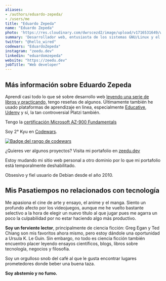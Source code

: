```yaml
---
aliases:
- /authors/eduardo-zepeda/
- /users/me
title: "Eduardo Zepeda"
name: "Eduardo Zepeda"
photo: 'https://res.cloudinary.com/dwrscezd2/image/upload/v1716531649/web-dev-profile-picture_ypb9hn.jpg'
summary: 'Desarrollador web, entusiasta de los sistemas GNU/Linux y el Software Libre. Py, Ts y Go, pero abierto a otras opciones como el Rustaceanismo. Creo en las bondades de las criptodivisas más allá de la especulación monetaria.'
twitter: "@hello_wired"
codewars: "EduardoZepeda"
instagram: "zeedu.dev"
linkedin: "eduardomzepeda"
website: "https://zeedu.dev"
jobTitle: "Web developer"
---
```


## Más información sobre Eduardo Zepeda

Aprendí casi todo lo que sé sobre desarrollo web [leyendo una serie de libros y practicando,](/es/pages/libros-que-he-leido-y-resenas/) tengo reseñas de algunos. Últimamente también he usado plataformas de aprendizaje en linea, especialmente [Educative](https://educative.io), [Udemy](https://www.udemy.com/) y sí, la tan controversial Platzi también.

Tengo la [certificación Microsoft AZ-900 Fundamentals](https://www.credly.com/badges/17608a52-2cb7-4268-a907-613459559911/public_url)

Soy 2° Kyu en [Codewars](/es/pongo-a-prueba-a-chatgpt-con-desafios-de-codigo-de-codewars/).

[![Badge del rango de codewars](https://www.codewars.com/users/EduardoZepeda/badges/small)](https://www.codewars.com/users/EduardoZepeda)

¿Quieres ver algunos proyectos? Visita mi portafolio en [zeedu.dev](https://zeedu.dev)

Estoy mudando mi sitio web personal a otro dominio por lo que mi portafolio está temporalmente deshabilitado.

Obsesivo y fiel usuario de Debian desde el año 2010.

## Mis Pasatiempos no relacionados con tecnología

Me apasiona el cine de arte y ensayo, el anime y el manga. Siento un profundo afecto por los videojuegos, aunque me he vuelto bastante selectivo a la hora de elegir un nuevo título al que jugar pues me agarra un poco la culpabilidad por no estar haciendo algo más productivo.

**Soy un ferviente lector**, principalmente de ciencia ficción: Greg Egan y Ted Chiang son mis favoritos ahora mismo, pero estoy dándole una oportunidad a Ursula K. Le Guin. Sin embargo, no todo es ciencia ficción también encuentro placer leyendo ensayos científicos, blogs, libros sobre tecnología, negocios y filosofía. 

Soy un orgulloso snob del café al que le gusta encontrar lugares prometedores donde beber una buena taza.

**Soy abstemio y no fumo.**


